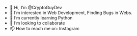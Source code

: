 - 👋 Hi, I’m @CryptoGuyDev
- 👀 I’m interested in Web Development, Finding Bugs in Webs.
- 🌱 I’m currently learning Python
- 💞️ I’m looking to collaborate 
- 📫 How to reach me on: Instagram

